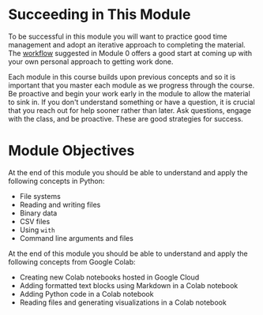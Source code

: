 # Succeeding in This Module

To be successful in this module you will want to practice good time management
and adopt an iterative approach to completing the material. The
[workflow](../m0/structure.md) suggested in Module 0 offers a good start at
coming up with your own personal approach to getting work done. 

Each module in this course builds upon previous concepts and so it is important
that you master each module as we progress through the course.  Be proactive and
begin your work early in the module to allow the material to sink in. If you
don't understand something or have a question, it is crucial that you reach out
for help sooner rather than later. Ask questions, engage with the class, and be
proactive. These are good strategies for success.

# Module Objectives

At the end of this module you should be able to understand and apply the
following concepts in Python:

- File systems
- Reading and writing files 
- Binary data
- CSV files 
- Using `with` 
- Command line arguments and files 

At the end of this module you should be able to understand and apply the
following concepts from Google Colab:

- Creating new Colab notebooks hosted in Google Cloud
- Adding formatted text blocks using Markdown in a Colab notebook
- Adding Python code in a Colab notebook
- Reading files and generating visualizations in a Colab notebook

